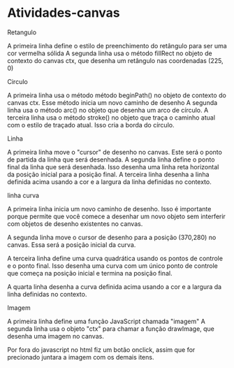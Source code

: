 # Atividades-canvas
Retangulo

A primeira linha define o estilo de preenchimento do retângulo para ser uma cor vermelha sólida
A segunda linha usa o método fillRect no objeto de contexto do canvas ctx, que desenha um retângulo nas coordenadas (225, 0)

Circulo

A primeira linha usa o método método beginPath() no objeto de contexto do canvas ctx. Esse método inicia um novo caminho de desenho
A segunda linha usa o método arc() no objeto que desenha um arco de círculo.
A terceira linha usa o método stroke() no objeto que traça o caminho atual com o estilo de traçado atual. Isso cria a borda do círculo.

Linha

A primeira linha move o "cursor" de desenho no canvas. Este será o ponto de partida da linha que será desenhada.
A segunda linha define o ponto final da linha que será desenhada. Isso desenha uma linha reta horizontal da posição inicial para a posição final.
A terceira linha desenha a linha definida acima usando a cor e a largura da linha definidas no contexto.

linha curva

A primeira linha inicia um novo caminho de desenho. Isso é importante porque permite que você comece a desenhar um novo objeto sem interferir com objetos de desenho existentes no canvas.

A segunda linha move o cursor de desenho para a posição (370,280) no canvas. Essa será a posição inicial da curva.

A terceira linha define uma curva quadrática usando os pontos de controle e o ponto final. Isso desenha uma curva com um único ponto de controle que começa na posição inicial e termina na posição final.

A quarta linha desenha a curva definida acima usando a cor e a largura da linha definidas no contexto.

Imagem

A primeira linha define uma função JavaScript chamada "imagem"
A segunda linha usa o objeto "ctx" para chamar a função drawImage, que desenha uma imagem no canvas.

Por fora do javascript no html fiz um botão onclick, assim que for precionado juntara a imagem com os demais itens.